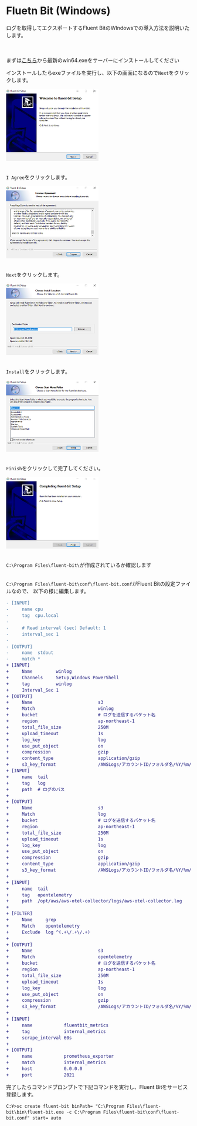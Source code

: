# Fluetn Bit (Windows)
ログを取得してエクスポートするFluent BitのWIndowsでの導入方法を説明いたします。<br><br><br>

まずは[こちら](https://docs.fluentbit.io/manual/installation/windows)から最新のwin64.exeをサーバーにインストールしてください<br>

インストールしたらexeファイルを実行し、以下の画面になるので`Next`をクリックします。<br>

<img src="img/fluentbit-windows.png" width="50%"/><br><br>

`I Agree`をクリックします。<br>

<img src="img/fluentbit-windows2.png" width="50%"/><br><br>

`Next`をクリックします。<br>

<img src="img/fluentbit-windows3.png" width="50%"/><br><br>

`Install`をクリックします。<br>

<img src="img/fluentbit-windows4.png" width="50%"/><br><br>

`Finish`をクリックして完了してください。<br>

<img src="img/fluentbit-windows5.png" width="50%"/><br><br>

`C:\Program Files\fluent-bit\`が作成されているか確認します<br><br>

`C:\Program Files\fluent-bit\conf\fluent-bit.conf`がFluent Bitの設定ファイルなので、
以下の様に編集します。
```diff
- [INPUT]
-     name cpu
-     tag  cpu.local
-
-     # Read interval (sec) Default: 1
-     interval_sec 1
-
- [OUTPUT]
-     name  stdout
-     match *
+ [INPUT]
+     Name         winlog
+     Channels     Setup,Windows PowerShell
+     tag          winlog
+     Interval_Sec 1
+ [OUTPUT]
+     Name                         s3
+     Match                        winlog
+     bucket                       # ログを送信するバケット名
+     region                       ap-northeast-1
+     total_file_size              250M
+     upload_timeout               1s
+     log_key                      log
+     use_put_object               on
+     compression                  gzip
+     content_type                 application/gzip
+     s3_key_format                /AWSLogs/アカウントID/フォルダ名/%Y/%m/%d/$UUID.gz
+ [INPUT]
+     name  tail
+     tag   log
+     path  # ログのパス
+
+ [OUTPUT]
+     Name                         s3
+     Match                        log
+     bucket                       # ログを送信するバケット名
+     region                       ap-northeast-1
+     total_file_size              250M
+     upload_timeout               1s
+     log_key                      log
+     use_put_object               on
+     compression                  gzip
+     content_type                 application/gzip
+     s3_key_format                /AWSLogs/アカウントID/フォルダ名/%Y/%m/%d/$UUID.gz
+
+ [INPUT]
+     name  tail
+     tag   opentelemetry
+     path  /opt/aws/aws-otel-collector/logs/aws-otel-collector.log
+
+ [FILTER]
+     Name     grep
+     Match    opentelemetry
+     Exclude  log ^(.+\/.+\/.+)
+
+ [OUTPUT]
+     Name                         s3
+     Match                        opentelemetry
+     bucket                       # ログを送信するバケット名
+     region                       ap-northeast-1
+     total_file_size              250M
+     upload_timeout               1s
+     log_key                      log
+     use_put_object               on
+     compression                  gzip
+     s3_key_format                /AWSLogs/アカウントID/フォルダ名/%Y/%m/%d/+ $UUID.gz
+
+ [INPUT]
+     name            fluentbit_metrics
+     tag             internal_metrics
+     scrape_interval 60s
+
+ [OUTPUT]
+     name            prometheus_exporter
+     match           internal_metrics
+     host            0.0.0.0
+     port            2021
```

完了したらコマンドプロンプトで下記コマンドを実行し、Fluent Bitをサービス登録します。
```
C:¥>sc create fluent-bit binPath= "C:\Program Files\fluent-bit\bin\fluent-bit.exe -c C:\Program Files\fluent-bit\conf\fluent-bit.conf" start= auto
```